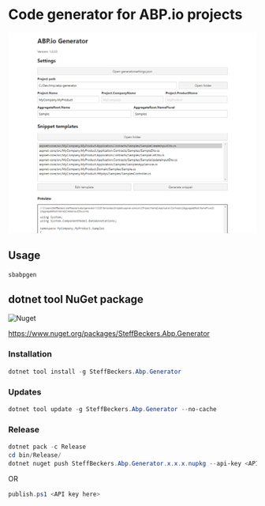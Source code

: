 # Code generator for ABP.io projects

![Screenshot](.docs/screenshots/main.png)

## Usage

```powershell
sbabpgen
```

## dotnet tool NuGet package

![Nuget](https://img.shields.io/nuget/v/SteffBeckers.Abp.Generator?style=for-the-badge)

https://www.nuget.org/packages/SteffBeckers.Abp.Generator

### Installation

```powershell
dotnet tool install -g SteffBeckers.Abp.Generator
```

### Updates

```powershell
dotnet tool update -g SteffBeckers.Abp.Generator --no-cache
```

### Release

```powershell
dotnet pack -c Release
cd bin/Release/
dotnet nuget push SteffBeckers.Abp.Generator.x.x.x.nupkg --api-key <API key here> --source https://api.nuget.org/v3/index.json
```

OR

```powershell
publish.ps1 <API key here>
```
